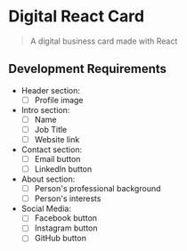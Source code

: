 # Digital React Card
> A digital business card made with React

## Development Requirements
- Header section:
    - [ ] Profile image
- Intro section:
    - [ ] Name
    - [ ] Job Title
    - [ ] Website link
- Contact section:
    - [ ] Email button
    - [ ] LinkedIn button
- About section:
    - [ ] Person's professional background
    - [ ] Person's interests
- Social Media:
    - [ ] Facebook button
    - [ ] Instagram button
    - [ ] GitHub button

